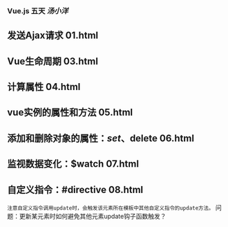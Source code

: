 ### Vue.js 五天 *汤小洋*

## 发送Ajax请求 01.html

## Vue生命周期 03.html

## 计算属性 04.html

## vue实例的属性和方法 05.html

## 添加和删除对象的属性：$set、$delete 06.html

## 监视数据变化：$watch 07.html

## 自定义指令：#directive 08.html
`注意自定义指令调用update时，会触发该元素所在模板中其他自定义指令的update方法。`
    问题：更新某元素时如何避免其他元素update钩子函数触发？
